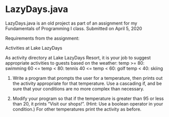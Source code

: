 # LazyDays.java

LazyDays.java is an old project as part of an assignment for my Fundamentals of Programming I class.
Submitted on April 5, 2020

Requirements from the assignment:

Activities at Lake LazyDays 

As activity directory at Lake LazyDays Resort, it is your job to suggest appropriate activities to guests based on the weather: 
temp >= 80:  swimming 
60 <= temp < 80:   tennis 
40 <= temp < 60:   golf 
temp < 40:  skiing 

1. Write a program that prompts the user for a temperature, then prints out the activity appropriate for that temperature. Use 
a cascading if, and be sure that your conditions are no more complex than necessary. 

2. Modify your program so that if the temperature is greater than 95 or less than 20, it prints “Visit our shops!”. (Hint: Use 
a boolean operator in your condition.) For other temperatures print the activity as before. 
